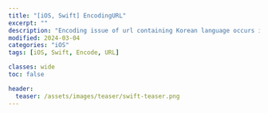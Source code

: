 ```yaml
---
title: "[iOS, Swift] EncodingURL"
excerpt: ""
description: "Encoding issue of url containing Korean language occurs in version 16 and below"
modified: 2024-03-04
categories: "iOS"
tags: [iOS, Swift, Encode, URL]

classes: wide
toc: false

header:
  teaser: /assets/images/teaser/swift-teaser.png
---
```


<script src="https://gist.github.com/tigi44/66f4d6ac7bf91a8fe1b85559eaf6ba2a.js"></script>
